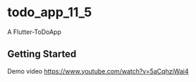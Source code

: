 # todo_app_11_5

A Flutter-ToDoApp 


## Getting Started

Demo video https://www.youtube.com/watch?v=5aCqhziWai4
